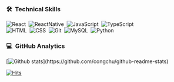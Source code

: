 ### 🛠 &nbsp;Technical Skills
![React](https://img.shields.io/badge/-React-05122A?style=flat&logo=react)&nbsp;
![ReactNative](https://img.shields.io/badge/-ReactNative-05122A?style=flat&logo=react)&nbsp;
![JavaScript](https://img.shields.io/badge/-JavaScript-05122A?style=flat&logo=javascript)&nbsp;
![TypeScript](https://img.shields.io/badge/-TypeScript-05122A?style=flat&logo=typescript)&nbsp;\
![HTML](https://img.shields.io/badge/-HTML-05122A?style=flat&logo=HTML5)&nbsp;
![CSS](https://img.shields.io/badge/-CSS-05122A?style=flat&logo=CSS3&logoColor=1572B6)&nbsp;
![Git](https://img.shields.io/badge/-Git-05122A?style=flat&logo=git)&nbsp;
![MySQL](https://img.shields.io/badge/-MySQL-05122A?style=flat&logo=MySql)&nbsp;
![Python](https://img.shields.io/badge/-Python-05122A?style=flat&logo=python)&nbsp;
<!-- ![Java](https://img.shields.io/badge/-Java-05122A?style=flat&logo=java)&nbsp; -->
<!-- ![Node.js](https://img.shields.io/badge/-Node.js-05122A?style=flat&logo=Node.js)&nbsp; -->
<!-- ![aws](https://img.shields.io/badge/-aws-05122A?style=flat&logo=amazon-aws)&nbsp; -->

### 💻 &nbsp;GitHub Analytics
[![Github stats](https://github-readme-stats.vercel.app/api?username=seongjun-kim&show_icons=true&theme=algolia&include_all_commits=true&count_private=true")](https://github.com/congchu/github-readme-stats)
<!-- [![Top Langs](https://github-readme-stats.vercel.app/api/top-langs/?username=seongjun-kim&layout=compact&theme=algolia)](https://github.com/seongjun-kim/github-readme-stats) -->

[![Hits](https://hits.seeyoufarm.com/api/count/incr/badge.svg?url=https%3A%2F%2Fgithub.com%2Fseongjun-kim%2Fseongjun-kim&count_bg=%233D99C8&title_bg=%230E0A5A&icon=&icon_color=%23E7E7E7&title=hits&edge_flat=false)](https://hits.seeyoufarm.com)
